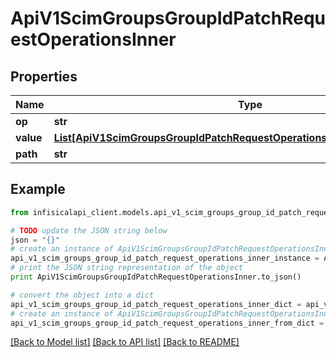 # ApiV1ScimGroupsGroupIdPatchRequestOperationsInner


## Properties
Name | Type | Description | Notes
------------ | ------------- | ------------- | -------------
**op** | **str** |  | 
**value** | [**List[ApiV1ScimGroupsGroupIdPatchRequestOperationsInnerAnyOf2ValueInner]**](ApiV1ScimGroupsGroupIdPatchRequestOperationsInnerAnyOf2ValueInner.md) |  | 
**path** | **str** |  | 

## Example

```python
from infisicalapi_client.models.api_v1_scim_groups_group_id_patch_request_operations_inner import ApiV1ScimGroupsGroupIdPatchRequestOperationsInner

# TODO update the JSON string below
json = "{}"
# create an instance of ApiV1ScimGroupsGroupIdPatchRequestOperationsInner from a JSON string
api_v1_scim_groups_group_id_patch_request_operations_inner_instance = ApiV1ScimGroupsGroupIdPatchRequestOperationsInner.from_json(json)
# print the JSON string representation of the object
print ApiV1ScimGroupsGroupIdPatchRequestOperationsInner.to_json()

# convert the object into a dict
api_v1_scim_groups_group_id_patch_request_operations_inner_dict = api_v1_scim_groups_group_id_patch_request_operations_inner_instance.to_dict()
# create an instance of ApiV1ScimGroupsGroupIdPatchRequestOperationsInner from a dict
api_v1_scim_groups_group_id_patch_request_operations_inner_from_dict = ApiV1ScimGroupsGroupIdPatchRequestOperationsInner.from_dict(api_v1_scim_groups_group_id_patch_request_operations_inner_dict)
```
[[Back to Model list]](../README.md#documentation-for-models) [[Back to API list]](../README.md#documentation-for-api-endpoints) [[Back to README]](../README.md)


